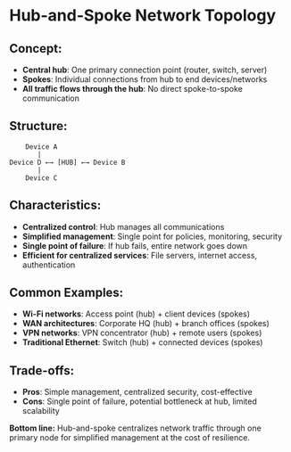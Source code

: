 # Hub-and-Spoke Network Topology

## **Concept:**
- **Central hub**: One primary connection point (router, switch, server)
- **Spokes**: Individual connections from hub to end devices/networks
- **All traffic flows through the hub**: No direct spoke-to-spoke communication

## **Structure:**
```
    Device A
       |
Device D ←→ [HUB] ←→ Device B
       |
    Device C
```

## **Characteristics:**
- **Centralized control**: Hub manages all communications
- **Simplified management**: Single point for policies, monitoring, security
- **Single point of failure**: If hub fails, entire network goes down
- **Efficient for centralized services**: File servers, internet access, authentication

## **Common Examples:**
- **Wi-Fi networks**: Access point (hub) + client devices (spokes)
- **WAN architectures**: Corporate HQ (hub) + branch offices (spokes)
- **VPN networks**: VPN concentrator (hub) + remote users (spokes)
- **Traditional Ethernet**: Switch (hub) + connected devices (spokes)

## **Trade-offs:**
- **Pros**: Simple management, centralized security, cost-effective
- **Cons**: Single point of failure, potential bottleneck at hub, limited scalability

**Bottom line:** Hub-and-spoke centralizes network traffic through one primary node for simplified management at the cost of resilience.
